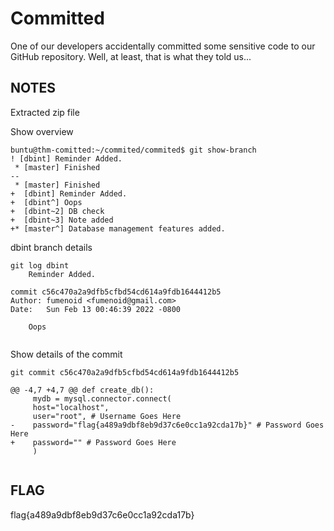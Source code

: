 # Committed  
One of our developers accidentally committed some sensitive code to our GitHub repository. Well, at least, that is what they told us...

## NOTES

Extracted zip file

Show overview
```
buntu@thm-comitted:~/commited/commited$ git show-branch 
! [dbint] Reminder Added.
 * [master] Finished
--
 * [master] Finished
+  [dbint] Reminder Added.
+  [dbint^] Oops
+  [dbint~2] DB check
+  [dbint~3] Note added
+* [master^] Database management features added.
```

dbint branch details
```
git log dbint
    Reminder Added.

commit c56c470a2a9dfb5cfbd54cd614a9fdb1644412b5
Author: fumenoid <fumenoid@gmail.com>
Date:   Sun Feb 13 00:46:39 2022 -0800

    Oops


```   

Show details of the commit
```
git commit c56c470a2a9dfb5cfbd54cd614a9fdb1644412b5

@@ -4,7 +4,7 @@ def create_db():
     mydb = mysql.connector.connect(
     host="localhost",
     user="root", # Username Goes Here
-    password="flag{a489a9dbf8eb9d37c6e0cc1a92cda17b}" # Password Goes Here
+    password="" # Password Goes Here
     )
 
```

## FLAG
flag{a489a9dbf8eb9d37c6e0cc1a92cda17b}